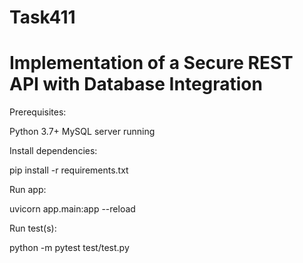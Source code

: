 # Task411
# Implementation of a Secure REST API with Database Integration


Prerequisites:

  Python 3.7+
  MySQL server running


Install dependencies:

  pip install -r requirements.txt


Run app:

uvicorn app.main:app --reload


Run test(s):

  python -m pytest test/test.py

